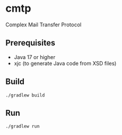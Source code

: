 # cmtp

Complex Mail Transfer Protocol

## Prerequisites

- Java 17 or higher
- xjc (to generate Java code from XSD files)

## Build

```console
./gradlew build
```

## Run

```console
./gradlew run
```
